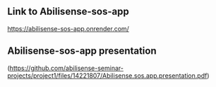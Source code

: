 ## Link to Abilisense-sos-app
https://abilisense-sos-app.onrender.com/

## Abilisense-sos-app presentation
(https://github.com/abilisense-seminar-projects/project1/files/14221807/Abilisense.sos.app.presentation.pdf)
